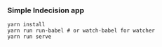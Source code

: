 ### Simple Indecision app

```
yarn install
yarn run run-babel # or watch-babel for watcher
yarn run serve
```
